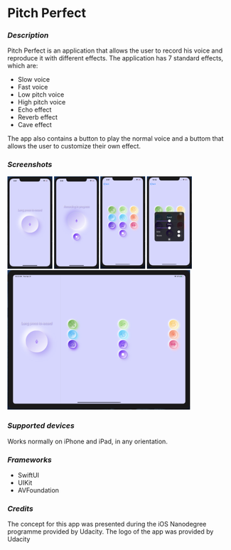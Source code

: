 # Pitch Perfect

### *Description*

Pitch Perfect is an application that allows the user to record his voice and reproduce it with different effects.
The application has 7 standard effects, which are:

* Slow voice
* Fast voice
* Low pitch voice
* High pitch voice
* Echo effect
* Reverb effect
* Cave effect

The app also contains a button to play the normal voice and a buttom that allows the user to customize their own effect.

### *Screenshots*
<img src="/screenshots/ss1.png" width="20%" height="20%"> <img src="/screenshots/ss2.png" width="20%" height="20%"> <img src="/screenshots/ss3.png" width="20%" height="20%"> <img src="/screenshots/ss4.png" width="20%" height="20%">
<img src="/screenshots/ss5.png" width="81.5%" height="81.5%">

### *Supported devices*

Works normally on iPhone and iPad, in any orientation.

### *Frameworks*

* SwiftUI
* UIKit
* AVFoundation

### *Credits*
The concept for this app was presented during the iOS Nanodegree programme provided by Udacity.
The logo of the app was provided by Udacity

